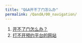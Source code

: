```yaml
---
title: "Q&A开不了门怎么办"
permalink: /QandA/00_navigation/
---
```


1. [开不了门怎么办？](https://neutrino3316.github.io/balyspusys/QandA/01/)
2. [打不开预约平台的网站](https://neutrino3316.github.io/balyspusys/QandA/02/)
